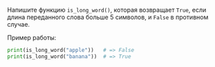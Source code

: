 Напишите функцию `is_long_word()`, которая возвращает `True`, если длина переданного слова больше 5 символов, и `False` в противном случае.  

Пример работы:  

```python
print(is_long_word("apple"))   # => False
print(is_long_word("banana"))  # => True
```
